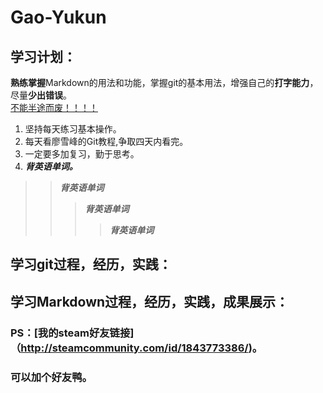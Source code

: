 # Gao-Yukun
## 学习计划：  
**熟练掌握**Markdown的用法和功能，掌握git的基本用法，增强自己的**打字能力**，尽量**少出错误**。  
<u> 不能半途而废！！！！ </u>  
  1. 坚持每天练习基本操作。
  2. 每天看廖雪峰的Git教程,争取四天内看完。
  3. 一定要多加复习，勤于思考。
  4. ***背英语单词。***
>> ***背英语单词***    
>>> ***背英语单词***
>>>> ***背英语单词***
  

## 学习git过程，经历，实践：

## 学习Markdown过程，经历，实践，成果展示：

### PS：[我的steam好友链接]（http://steamcommunity.com/id/1843773386/)。  
### 可以加个好友鸭。
